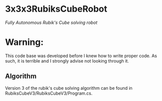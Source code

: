 # 3x3x3RubiksCubeRobot
*Fully Autonomous Rubik's Cube solving robot*

# Warning:
This code base was developed before I knew how to write proper code. As such, it is terrible and I strongly advise not looking through it.


## Algorithm
Version 3 of the rubik's cube solving algorithm can be found in RubiksCubeV3/RubiksCubeV3/Program.cs. 
